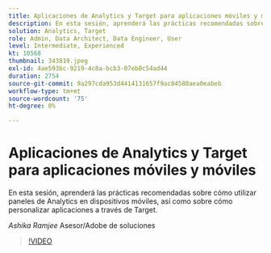 ```yaml
---
title: Aplicaciones de Analytics y Target para aplicaciones móviles y móviles
description: En esta sesión, aprenderá las prácticas recomendadas sobre cómo utilizar paneles de Analytics en dispositivos móviles, así como sobre cómo personalizar aplicaciones a través de Target.
solution: Analytics, Target
role: Admin, Data Architect, Data Engineer, User
level: Intermediate, Experienced
kt: 10568
thumbnail: 343819.jpeg
exl-id: 4ae593bc-9219-4c8a-bcb3-07eb0c54ad44
duration: 2754
source-git-commit: 9a297cda953d4414131657f9ac84580aea0eabeb
workflow-type: tm+mt
source-wordcount: '75'
ht-degree: 0%

---
```


# Aplicaciones de Analytics y Target para aplicaciones móviles y móviles

En esta sesión, aprenderá las prácticas recomendadas sobre cómo utilizar paneles de Analytics en dispositivos móviles, así como sobre cómo personalizar aplicaciones a través de Target.

*Ashika Ramjee* Asesor/Adobe de soluciones

>[!VIDEO](https://video.tv.adobe.com/v/343819/?quality=12&learn=on)
